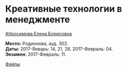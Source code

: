 # Креативные технологии в менеджменте

[Абросимова Елена Борисовна](https://www.hse.ru/org/persons/13635612)

**Место:** Родионова, ауд. 302.  
**Даты:** 2017-Январь: 14, 21, 28. 2017-Февраль: 04.  
**Экзамен:** 2017-Февраль: 11.  

[Файлы](https://yadi.sk/d/Y8Cwc88uxgXT5/170114%2C%20Креативные%20технологии%20в%20менеджменте)
